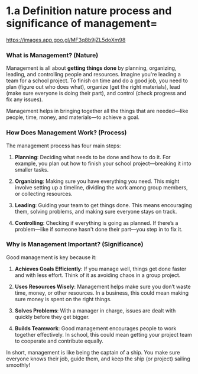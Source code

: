 # 1.a Definition nature process and significance of management=
https://images.app.goo.gl/MF3q8b9jZL5doXm98

### **What is Management? (Nature)**
Management is all about **getting things done** by planning, organizing, leading, and controlling people and resources. Imagine you're leading a team for a school project. To finish on time and do a good job, you need to plan (figure out who does what), organize (get the right materials), lead (make sure everyone is doing their part), and control (check progress and fix any issues). 

Management helps in bringing together all the things that are needed—like people, time, money, and materials—to achieve a goal.

### **How Does Management Work? (Process)**
The management process has four main steps:

1. **Planning**: Deciding what needs to be done and how to do it. For example, you plan out how to finish your school project—breaking it into smaller tasks.
   
2. **Organizing**: Making sure you have everything you need. This might involve setting up a timeline, dividing the work among group members, or collecting resources.

3. **Leading**: Guiding your team to get things done. This means encouraging them, solving problems, and making sure everyone stays on track.

4. **Controlling**: Checking if everything is going as planned. If there’s a problem—like if someone hasn't done their part—you step in to fix it.

### **Why is Management Important? (Significance)**
Good management is key because it:

1. **Achieves Goals Efficiently**: If you manage well, things get done faster and with less effort. Think of it as avoiding chaos in a group project.

2. **Uses Resources Wisely**: Management helps make sure you don’t waste time, money, or other resources. In a business, this could mean making sure money is spent on the right things.

3. **Solves Problems**: With a manager in charge, issues are dealt with quickly before they get bigger.

4. **Builds Teamwork**: Good management encourages people to work together effectively. In school, this could mean getting your project team to cooperate and contribute equally.

In short, management is like being the captain of a ship. You make sure everyone knows their job, guide them, and keep the ship (or project) sailing smoothly!

